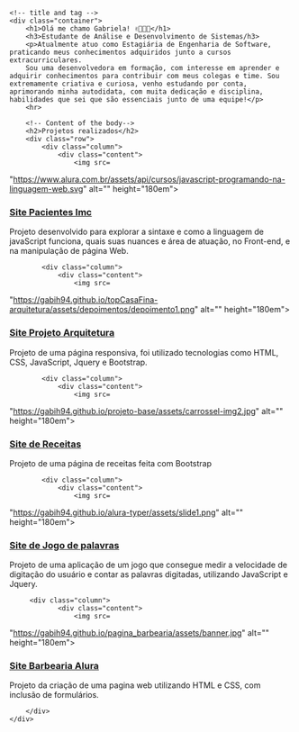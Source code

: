 <html>
 
  <body>
      
    <!-- title and tag -->
    <div class="container">
        <h1>Olá me chamo Gabriela! ✌🏻👩🏻</h1>
        <h3>Estudante de Análise e Desenvolvimento de Sistemas/h3>
        <p>Atualmente atuo como Estagiária de Engenharia de Software, praticando meus conhecimentos adquiridos junto a cursos extracurriculares.
        Sou uma desenvolvedora em formação, com interesse em aprender e adquirir conhecimentos para contribuir com meus colegas e time. Sou extremamente criativa e curiosa, venho estudando por conta, aprimorando minha autodidata, com muita dedicação e disciplina, habilidades que sei que são essenciais junto de uma equipe!</p>
        <hr>
  
        <!-- Content of the body-->
        <h2>Projetos realizados</h2>
        <div class="row">
            <div class="column">
                <div class="content">
                    <img src=
"https://www.alura.com.br/assets/api/cursos/javascript-programando-na-linguagem-web.svg"
                        alt="" height="180em">
                    <h3>
                        <a href="https://gabih94.github.io/introducao-javascript/">Site Pacientes Imc</a>
                    </h3>
                    <p>
                        Projeto desenvolvido para explorar a sintaxe e como a linguagem de javaScript funciona, quais suas nuances e área de atuação, no Front-end, e na manipulação de página Web.
                    </p>
                 </div>
            </div>
             
            <div class="column">
                <div class="content">
                    <img src=
"https://gabih94.github.io/topCasaFina-arquitetura/assets/depoimentos/depoimento1.png"
                        alt="" height="180em">
                    <h3>
                        <a href="https://gabih94.github.io/topCasaFina-arquitetura/">Site Projeto Arquitetura</a>
                    </h3>
                    <p>
                        Projeto de uma página responsiva, foi utilizado tecnologias como HTML, CSS, JavaScript, Jquery e Bootstrap.
                    </p>
                 </div>
            </div>
             
            <div class="column">
                <div class="content">
                    <img src=
"https://gabih94.github.io/projeto-base/assets/carrossel-img2.jpg"
                        alt="" height="180em">
                    <h3>
                        <a href="https://gabih94.github.io/projeto-base/">Site de Receitas</a>
                    </h3>
                    <p>
                        Projeto de uma página de receitas feita com Bootstrap
                    </p>
                </div>
            </div>
             
            <div class="column">
                <div class="content">
                    <img src=
"https://gabih94.github.io/alura-typer/assets/slide1.png"
                        alt="" height="180em">
                    <h3>
                        <a href="https://gabih94.github.io/alura-typer/">Site de Jogo de palavras</a>
                    </h3>
                    <p>
                        Projeto de uma aplicação de um jogo que consegue medir a velocidade de digitação do usuário e contar as palavras digitadas, utilizando JavaScript e Jquery.
                    </p>
                </div>
            </div>
         
         <div class="column">
                <div class="content">
                    <img src=
"https://gabih94.github.io/pagina_barbearia/assets/banner.jpg"
                        alt="" height="180em">
                    <h3>
                        <a href="https://gabih94.github.io/pagina_barbearia/">Site Barbearia Alura</a>
                    </h3>
                    <p>
                        Projeto da criação de uma pagina web utilizando HTML e CSS, com inclusão de formulários.
                    </p>
                </div>
            </div>
             
        </div>
    </div>
</body>
  
</html>

